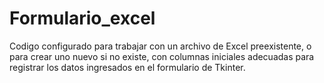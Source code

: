 # Formulario_excel
Codigo configurado para trabajar con un archivo de Excel preexistente, o para crear uno nuevo si no existe, con columnas iniciales adecuadas para registrar los datos ingresados en el formulario de Tkinter. 

